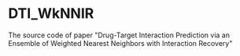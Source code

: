 # DTI_WkNNIR
The source code of paper "Drug-Target Interaction Prediction via an Ensemble of Weighted Nearest Neighbors with Interaction Recovery"
